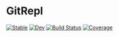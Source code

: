 # GitRepl

[![Stable](https://img.shields.io/badge/docs-stable-blue.svg)](https://JuliaVersionControl.github.io/GitRepl.jl/stable)
[![Dev](https://img.shields.io/badge/docs-dev-blue.svg)](https://JuliaVersionControl.github.io/GitRepl.jl/dev)
[![Build Status](https://github.com/JuliaVersionControl/GitRepl.jl/workflows/CI/badge.svg)](https://github.com/JuliaVersionControl/GitRepl.jl/actions)
[![Coverage](https://codecov.io/gh/JuliaVersionControl/GitRepl.jl/branch/master/graph/badge.svg)](https://codecov.io/gh/JuliaVersionControl/GitRepl.jl)
